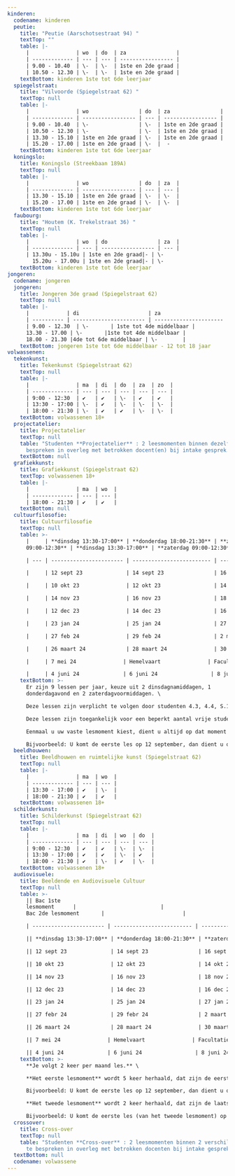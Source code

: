 ```yaml
---
kinderen:
  codename: kinderen
  peutie:
    title: "Peutie (Aarschotsestraat 94) "
    textTop: ""
    table: |-
      |               | wo  | do  | za                |
      | ------------- | --- | --- | ----------------- |
      | 9.00 - 10.40  | \-  | \-  | 1ste en 2de graad |
      | 10.50 - 12.30 | \-  | \-  | 1ste en 2de graad |
    textBottom: k﻿inderen 1ste tot 6de leerjaar
  spiegelstraat:
    title: "Vilvoorde (Spiegelstraat 62) "
    textTop: null
    table: |-
      |               | wo                | do  | za                |
      | ------------- | ----------------- | --- | ----------------- |
      | 9.00 - 10.40  | \-                | \-  | 1ste en 2de graad |
      | 10.50 - 12.30 | \-                | \-  | 1ste en 2de graad |
      | 13.30 - 15.10 | 1ste en 2de graad | \-  | 1ste en 2de graad |
      | 15.20 - 17.00 | 1ste en 2de graad | \-  |  -
    textBottom: k﻿inderen 1ste tot 6de leerjaar
  koningslo:
    title: Koningslo (Streekbaan 189A)
    textTop: null
    table: |-
      |               | wo                | do  | za  |
      | ------------- | ----------------- | --- | --- |
      | 13.30 - 15.10 | 1ste en 2de graad | \-  | \-  |
      | 15.20 - 17.00 | 1ste en 2de graad | \-  | \-  |
    textBottom: k﻿inderen 1ste tot 6de leerjaar
  faubourg:
    title: "Houtem (K. Trekelstraat 36) "
    textTop: null
    table: |-
      |               | wo  | do                | za  |
      | ------------- | --- | ----------------- | --- |
      | 13.30u - 15.10u | 1ste en 2de graad|- | \-  
        15.20u - 17.00u | 1ste en 2de graad|- | \-  ﻿
    textBottom: k﻿inderen 1ste tot 6de leerjaar
jongeren:
  codename: jongeren
  jongeren:
    title: Jongeren 3de graad (Spiegelstraat 62)
    textTop: null
    table: |-
      |            | di                      | za                     |
      | ---------- | ----------------------- | ---------------------- |
      | 9.00 - 12.30  | \-       | 1ste tot 4de middelbaar | 
      13.30 - 17.00 | \-       |1ste tot 4de middelbaar | 
      18.00 - 21.30 |4de tot 6de middelbaar | \-        |
    textBottom: j﻿ongeren 1ste tot 6de middelbaar - 12 tot 18 jaar
volwassenen:
  tekenkunst:
    title: Tekenkunst (Spiegelstraat 62)
    textTop: null
    table: |-
      |               | ma  | di  | do  | za  | zo  |
      | ------------- | --- | --- | --- | --- | --- |
      | 9:00 - 12:30  | ✔   | ✔   | \-  | ✔   | ✔   |
      | 13:30 - 17:00 | \-  | ✔   | \-  | \-  | \-  |
      | 18:00 - 21:30 | \-  | ✔   | ✔   | \-  | \-  |
    textBottom: v﻿olwassenen 18+
  projectatelier:
    title: Projectatelier
    textTop: null
    table: "Studenten **Projectatelier** : 2 leesmomenten binnen dezelfde optie te
      bespreken in overleg met betrokken docent(en) bij intake gesprek."
    textBottom: null
  grafiekkunst:
    title: Grafiekkunst (Spiegelstraat 62)
    textTop: v﻿olwassenen 18+
    table: |-
      |               | ma  | wo  |
      | ------------- | --- | --- |
      | 18:00 - 21:30 | ✔   | ✔   |
    textBottom: null
  cultuurfilosofie:
    title: Cultuurfilosofie
    textTop: null
    table: >-
      |     | **dinsdag 13:30-17:00** | **donderdag 18:00-21:30** | **zaterdag
      09:00-12:30** | **dinsdag 13:30-17:00** | **zaterdag 09:00-12:30** |

      | --- | ----------------------- | ------------------------- | ------------------------ | ----------------------- | ------------------------ |

      |     | 12 sept 23              | 14 sept 23                | 16 sept 23               | 19 sept 23              | 23 sept 23               |

      |     | 10 okt 23               | 12 okt 23                 | 14 okt 23                | 17 okt 23               | 21 okt 23                |

      |     | 14 nov 23               | 16 nov 23                 | 18 nov 23                | 21 nov 23               | 25 nov 23                |

      |     | 12 dec 23               | 14 dec 23                 | 16 dec 23                | 19 dec 23               | 23 dec 23                |

      |     | 23 jan 24               | 25 jan 24                 | 27 jan 24                | 30 jan 24               | 3 feb 24                 |

      |     | 27 feb 24               | 29 feb 24                 | 2﻿ maart 24              | 5﻿ maart 24             | 9﻿ maart 24              |

      |     | 26 maart 24             | 28 maart 24               | 30 maart 24              | 16 april 24             | 20 april 24              |

      |     | 7﻿ mei 24               | H﻿emelvaart               | F﻿acultatieve verlofdag  | 14 mei 24               | 18 mei 24                |

      |     | 4﻿ juni 24              | 6 juni 24                 | 8 juni 24                | 11 juni 24              | 15 juni 24               |
    textBottom: >-
      Er zijn 9﻿ lessen per jaar, keuze uit 2 dinsdagnamiddagen, 1
      donderdagavond en 2 zaterdagvoormiddagen. \

      D﻿eze lessen zijn verplicht te volgen door studenten 4.3, 4.4, S.1 en S.2 (schilderkunst, tekenkunst, grafiekkunst, beeldhouwen en ruimtelijke kunst).\

      D﻿eze lessen zijn toegankelijk voor een beperkt aantal vrije studenten (inschrijven is verplicht).\

      E﻿enmaal u uw vaste lesmoment kiest, dient u altijd op dat moment te komen. \

      B﻿ijvoorbeeld: U komt de eerste les op 12 september, dan dient u ook op de andere data uit de eerste kolom te komen.
  beeldhouwen:
    title: Beeldhouwen en ruimtelijke kunst (Spiegelstraat 62)
    textTop: null
    table: |-
      |               | ma  | wo  |
      | ------------- | --- | --- |
      | 13:30 - 17:00 | ✔   | \-  |
      | 18:00 - 21:30 | ✔   | ✔   |
    textBottom: v﻿olwassenen 18+
  schilderkunst:
    title: Schilderkunst (Spiegelstraat 62)
    textTop: null
    table: |-
      |               | ma  | di  | wo  | do  |
      | ------------- | --- | --- | --- | --- |
      | 9:00 - 12:30  | ✔   | ✔   | \-  | \-  |
      | 13:30 - 17:00 | ✔   | ✔   | \-  | ✔   |
      | 18:00 - 21:30 | ✔   | \-  | ✔   | \-  |
    textBottom: v﻿olwassenen 18+
  audiovisuele:
    title: Beeldende en Audiovisuele Cultuur
    textTop: null
    table: >-
      || Bac 1ste
      lesmoment      |                           |                          |                         |                          |
      Bac 2de lesmoment       |                         |

      | ----------------------- | ------------------------- | ------------------------ | ----------------------- | ------------------------ | ----------------------- | ----------------------- |

      || **dinsdag 13:30-17:00** | **donderdag 18:00-21:30** | **zaterdag 09:00-12:30** | **dinsdag 13:30-17:00** | **zaterdag 09:00-12:30** | **dinsdag 13:30-17:00** | **zaterdag 9:00-12:30** |

      || 12 sept 23              | 14 sept 23                | 16 sept 23               | 19 sept 23              | 23 sept 23               | 26 sept 23              | 3﻿0 sept 23             |

      || 10 okt 23               | 12 okt 23                 | 14 okt 23                | 17 okt 23               | 21 okt 23                | 24 okt 23               | 28 okt 23               |

      || 14 nov 23               | 16 nov 23                 | 18 nov 23                | 21 nov 23               | 25 nov 23                | 28 nov 23               | 2 dec 23                |

      || 12 dec 23               | 14 dec 23                 | 16 dec 23                | 19 dec 23               | 23 dec 23                | 9﻿ jan 24               | 1﻿3 jan 24              |

      || 23 jan 24               | 25 jan 24                 | 27 jan 24                | 30 jan 24               | 3﻿ feb 24                | 6﻿ feb 24               | 1﻿0 feb 24              |

      || 27 febr 24              | 29 febr 24                | 2﻿ maart 24              | 5 maart 24              | 9﻿ maart 24              | 12 maart 24             | 16 maart 24             |

      || 26 maart 24             | 28 maart 24               | 30 maart 24              | 1﻿6 april 24            | 20 april 24              | 2﻿3 april 24            | 27 april 24             |

      || 7﻿ mei 24               | H﻿emelvaart               | F﻿acultatieve verlofdag  | 14 mei 24               | 18 mei 24                | 21 mei 24               | 25 mei 24               |

      || 4﻿ juni 24              | 6 juni 24                 | 8 juni 24                | 11 juni 24              | 15 juni 24               | 18 juni 24              | 22 juni 24              |
    textBottom: >-
      **Je volgt 2 keer per maand les.** \

      **Het eerste lesmoment** wordt 5 keer herhaald, dat zijn de eerste 5 kolommen. Je kiest daar 1 kolom uit, dat wordt dan uw vast lesmoment.\

      B﻿ijvoorbeeld: U komt de eerste les op 12 september, dan dient u ook op de andere data uit de eerste kolom te komen (10 okt, 14 nov,...).\

      **H﻿et tweede lesmoment** wordt 2 keer herhaald, dat zijn de laatste 2 kolommen. Je kiest daar ook 1 kolom uit, dat wordt dan uw tweede vast lesmoment.\

      B﻿ijvoorbeeld: U komt de eerste les (van het tweede lesmoment) op 26 september, dan dient u ook op de andere data uit die kolom te komen (24 okt, 28 nov,...).
  crossover:
    title: Cross-over
    textTop: null
    table: "Studenten **Cross-over** : 2 leesmomenten binnen 2 verschillende opties
      te bespreken in overleg met betrokken docenten bij intake gesprek."
  textBottom: null
  codename: volwassene
---
```

